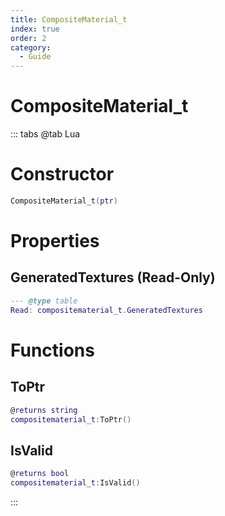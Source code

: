 ```yaml
---
title: CompositeMaterial_t
index: true
order: 2
category:
  - Guide
---
```


# CompositeMaterial_t

::: tabs
@tab Lua
# Constructor
```lua
CompositeMaterial_t(ptr)
```
# Properties
## GeneratedTextures (Read-Only)
```lua
--- @type table
Read: compositematerial_t.GeneratedTextures
```
# Functions
## ToPtr
```lua
@returns string
compositematerial_t:ToPtr()
```
## IsValid
```lua
@returns bool
compositematerial_t:IsValid()
```

:::